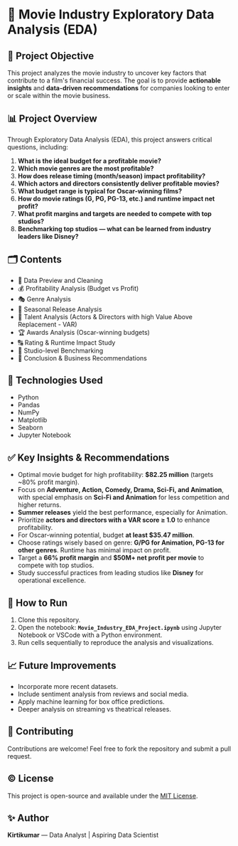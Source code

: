 
# 🎥 Movie Industry Exploratory Data Analysis (EDA)

## 📄 Project Objective
This project analyzes the movie industry to uncover key factors that contribute to a film's financial success. The goal is to provide **actionable insights** and **data-driven recommendations** for companies looking to enter or scale within the movie business.

## 📊 Project Overview
Through Exploratory Data Analysis (EDA), this project answers critical questions, including:

1. **What is the ideal budget for a profitable movie?**
2. **Which movie genres are the most profitable?**
3. **How does release timing (month/season) impact profitability?**
4. **Which actors and directors consistently deliver profitable movies?**
5. **What budget range is typical for Oscar-winning films?**
6. **How do movie ratings (G, PG, PG-13, etc.) and runtime impact net profit?**
7. **What profit margins and targets are needed to compete with top studios?**
8. **Benchmarking top studios — what can be learned from industry leaders like Disney?**

## 🗂️ Contents
- 📑 Data Preview and Cleaning
- 💰 Profitability Analysis (Budget vs Profit)
- 🎭 Genre Analysis
- 📆 Seasonal Release Analysis
- 🌟 Talent Analysis (Actors & Directors with high Value Above Replacement - VAR)
- 🏆 Awards Analysis (Oscar-winning budgets)
- 🔠 Rating & Runtime Impact Study
- 🏢 Studio-level Benchmarking
- 📌 Conclusion & Business Recommendations

## 🔧 Technologies Used
- Python
- Pandas
- NumPy
- Matplotlib
- Seaborn
- Jupyter Notebook

## ✅ Key Insights & Recommendations
- Optimal movie budget for high profitability: **$82.25 million** (targets ~80% profit margin).
- Focus on **Adventure, Action, Comedy, Drama, Sci-Fi, and Animation**, with special emphasis on **Sci-Fi and Animation** for less competition and higher returns.
- **Summer releases** yield the best performance, especially for Animation.
- Prioritize **actors and directors with a VAR score ≥ 1.0** to enhance profitability.
- For Oscar-winning potential, budget **at least $35.47 million**.
- Choose ratings wisely based on genre: **G/PG for Animation, PG-13 for other genres**. Runtime has minimal impact on profit.
- Target a **66% profit margin** and **$50M+ net profit per movie** to compete with top studios.
- Study successful practices from leading studios like **Disney** for operational excellence.

## 🚀 How to Run
1. Clone this repository.
2. Open the notebook: **`Movie_Industry_EDA_Project.ipynb`** using Jupyter Notebook or VSCode with a Python environment.
3. Run cells sequentially to reproduce the analysis and visualizations.

## 📈 Future Improvements
- Incorporate more recent datasets.
- Include sentiment analysis from reviews and social media.
- Apply machine learning for box office predictions.
- Deeper analysis on streaming vs theatrical releases.

## 🤝 Contributing
Contributions are welcome! Feel free to fork the repository and submit a pull request.

## ©️ License
This project is open-source and available under the [MIT License](LICENSE).

## ✨ Author
**Kirtikumar** — Data Analyst | Aspiring Data Scientist
